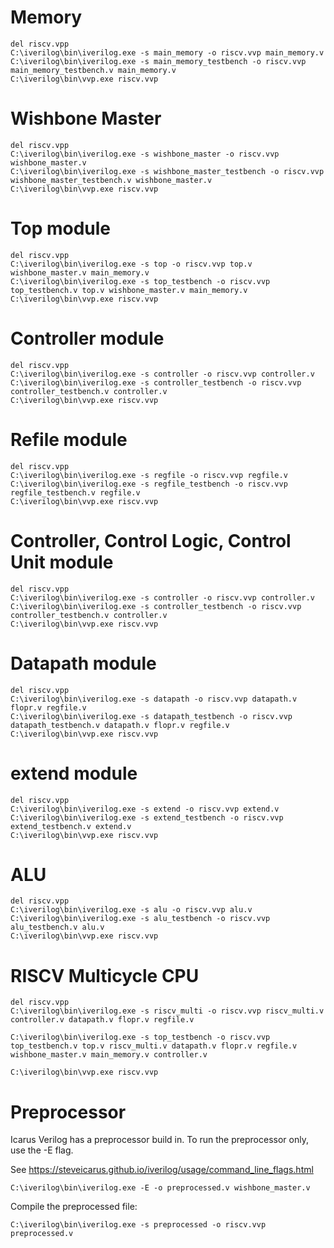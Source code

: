 # Memory

```
del riscv.vpp
C:\iverilog\bin\iverilog.exe -s main_memory -o riscv.vvp main_memory.v
C:\iverilog\bin\iverilog.exe -s main_memory_testbench -o riscv.vvp main_memory_testbench.v main_memory.v
C:\iverilog\bin\vvp.exe riscv.vvp
```

# Wishbone Master

```
del riscv.vpp
C:\iverilog\bin\iverilog.exe -s wishbone_master -o riscv.vvp wishbone_master.v
C:\iverilog\bin\iverilog.exe -s wishbone_master_testbench -o riscv.vvp wishbone_master_testbench.v wishbone_master.v
C:\iverilog\bin\vvp.exe riscv.vvp
```

# Top module

```
del riscv.vpp
C:\iverilog\bin\iverilog.exe -s top -o riscv.vvp top.v wishbone_master.v main_memory.v
C:\iverilog\bin\iverilog.exe -s top_testbench -o riscv.vvp top_testbench.v top.v wishbone_master.v main_memory.v
C:\iverilog\bin\vvp.exe riscv.vvp
```

# Controller module

```
del riscv.vpp
C:\iverilog\bin\iverilog.exe -s controller -o riscv.vvp controller.v
C:\iverilog\bin\iverilog.exe -s controller_testbench -o riscv.vvp controller_testbench.v controller.v
C:\iverilog\bin\vvp.exe riscv.vvp
```

# Refile module

```
del riscv.vpp
C:\iverilog\bin\iverilog.exe -s regfile -o riscv.vvp regfile.v
C:\iverilog\bin\iverilog.exe -s regfile_testbench -o riscv.vvp regfile_testbench.v regfile.v
C:\iverilog\bin\vvp.exe riscv.vvp
```

# Controller, Control Logic, Control Unit module

```
del riscv.vpp
C:\iverilog\bin\iverilog.exe -s controller -o riscv.vvp controller.v
C:\iverilog\bin\iverilog.exe -s controller_testbench -o riscv.vvp controller_testbench.v controller.v
C:\iverilog\bin\vvp.exe riscv.vvp
```

# Datapath module

```
del riscv.vpp
C:\iverilog\bin\iverilog.exe -s datapath -o riscv.vvp datapath.v flopr.v regfile.v
C:\iverilog\bin\iverilog.exe -s datapath_testbench -o riscv.vvp datapath_testbench.v datapath.v flopr.v regfile.v
C:\iverilog\bin\vvp.exe riscv.vvp
```

# extend module

```
del riscv.vpp
C:\iverilog\bin\iverilog.exe -s extend -o riscv.vvp extend.v
C:\iverilog\bin\iverilog.exe -s extend_testbench -o riscv.vvp extend_testbench.v extend.v
C:\iverilog\bin\vvp.exe riscv.vvp
```

# ALU

```
del riscv.vpp
C:\iverilog\bin\iverilog.exe -s alu -o riscv.vvp alu.v
C:\iverilog\bin\iverilog.exe -s alu_testbench -o riscv.vvp alu_testbench.v alu.v
C:\iverilog\bin\vvp.exe riscv.vvp
```

# RISCV Multicycle CPU

```
del riscv.vpp
C:\iverilog\bin\iverilog.exe -s riscv_multi -o riscv.vvp riscv_multi.v controller.v datapath.v flopr.v regfile.v

C:\iverilog\bin\iverilog.exe -s top_testbench -o riscv.vvp top_testbench.v top.v riscv_multi.v datapath.v flopr.v regfile.v wishbone_master.v main_memory.v controller.v

C:\iverilog\bin\vvp.exe riscv.vvp
```

# Preprocessor

Icarus Verilog has a preprocessor build in.
To run the preprocessor only, use the -E flag.

See https://steveicarus.github.io/iverilog/usage/command_line_flags.html
```
C:\iverilog\bin\iverilog.exe -E -o preprocessed.v wishbone_master.v
```

Compile the preprocessed file:

```
C:\iverilog\bin\iverilog.exe -s preprocessed -o riscv.vvp preprocessed.v
```
